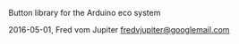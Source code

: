 Button library for the Arduino eco system

2016-05-01, Fred vom Jupiter <fredvjupiter@googlemail.com>
